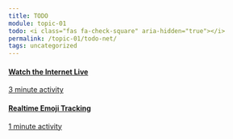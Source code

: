 ```yaml
---
title: TODO
module: topic-01
todo: <i class="fas fa-check-square" aria-hidden="true"></i>
permalink: /topic-01/todo-net/
tags: uncategorized
---
```


<div class="row text-center">
  <div class="col-lg-4">
    <div class="bs-component">
      <div class="list-group">
        <a href="http://www.internetlivestats.com/one-second/" target="_blank" class="list-group-item">
          <i class="icon-hw fas fa-globe-americas" aria-hidden="true"></i>
          <h4 class="list-group-item-heading">Watch the Internet Live</h4>
          <div class="divider-hw"></div>
          <p class="list-group-item-text"><i class="far fa-clock" aria-hidden="true"></i> 3 minute activity</p>
        </a>
      </div>
    </div>
  </div>
  <div class="col-lg-4">
    <div class="bs-component">
      <div class="list-group">
        <a href="http://emojitracker.com/" target="_blank" class="list-group-item">
          <i class="icon-hw far fa-grin-squint-tears" aria-hidden="true"></i>
          <h4 class="list-group-item-heading">Realtime Emoji Tracking</h4>
          <div class="divider-hw"></div>
          <p class="list-group-item-text"><i class="far fa-clock" aria-hidden="true"></i> 1 minute activity</p>
        </a>
      </div>
    </div>
  </div>
</div>
